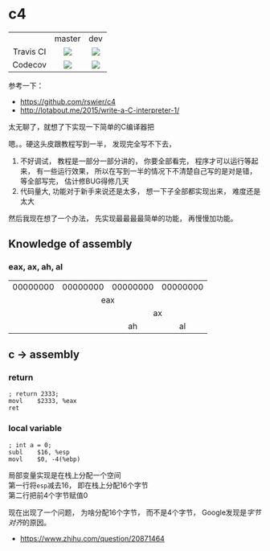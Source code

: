 # c4
<table>
   <tr>
      <td> </td>
      <td align="center"> master </td>
      <td align="center"> dev </td>
   </tr>
   <tr>
      <td align="center"> Travis CI </td>
      <td align="center">
         <a href="https://travis-ci.org/comwrg/c4"><img src="https://travis-ci.org/comwrg/c4.svg?branch=master"></a>
      </td>
      <td align="center">
         <a href="https://travis-ci.org/comwrg/c4"><img src="https://travis-ci.org/comwrg/c4.svg?branch=dev"></a>
      </td>
   </tr>
   <tr>
      <td align="center"> Codecov </td>
      <td align="center">
         <a href="https://codecov.io/gh/comwrg/c4"><img src="https://codecov.io/gh/comwrg/c4/branch/master/graph/badge.svg" /></a>
      </td>
      <td align="center">
         <a href="https://codecov.io/gh/comwrg/c4"><img src="https://codecov.io/gh/comwrg/c4/branch/dev/graph/badge.svg" /></a>
      </td>
   </tr>
</table>

参考一下：
* https://github.com/rswier/c4
* http://lotabout.me/2015/write-a-C-interpreter-1/

太无聊了，就想了下实现一下简单的C编译器把

嗯。。硬这头皮跟教程写到一半， 发现完全写不下去， 
1. 不好调试， 教程是一部分一部分讲的， 你要全部看完， 程序才可以运行等起来， 
   有一些运行效果， 所以在写到一半的情况下不清楚自己写的是对是错， 
   等全部写完， 估计修BUG得修几天
2. 代码量大, 功能对于新手来说还是太多， 想一下子全部都实现出来， 难度还是太大

然后我现在想了一个办法， 先实现最最最最简单的功能， 再慢慢加功能。

## Knowledge of assembly

### eax, ax, ah, al
<table>
   <tr>
      <td> 00000000 </td>
      <td> 00000000 </td>
      <td> 00000000 </td>
      <td> 00000000 </td>
   </tr>
   <tr>
      <td colspan="4" align="center"> eax </td>
   </tr>
   <tr>
      <td colspan="2"> </td>
      <td colspan="2" align="center"> ax </td>
   </tr>
   <tr>
      <td colspan="2"> </td>
      <td align="center"> ah </td>
      <td align="center"> al </td>
   </tr>
</table>

## c -> assembly

### return
```assembly
; return 2333;
movl    $2333, %eax
ret
```

### local variable
```assembly
; int a = 0;
subl	$16, %esp
movl	$0, -4(%ebp)
```
局部变量实现是在栈上分配一个空间   
第一行将`esp`减去16， 即在栈上分配16个字节   
第二行把前4个字节赋值0   

现在出现了一个问题， 为啥分配16个字节， 而不是4个字节， Google发现是*字节对齐*的原因。

* https://www.zhihu.com/question/20871464

